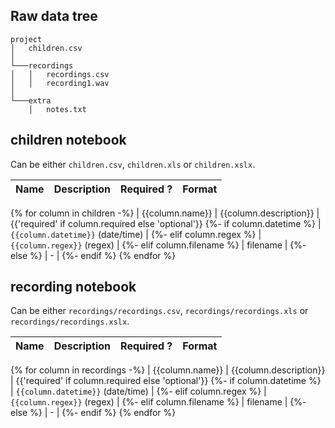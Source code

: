 

## Raw data tree

```
project
│   children.csv
│
└───recordings
│   │   recordings.csv
│   │   recording1.wav
│
└───extra
    │   notes.txt
``` 

## children notebook

Can be either `children.csv`, `children.xls` or `children.xslx`.

| Name | Description | Required ? | Format |
|------|-------------|------------|--------|
{% for column in children -%}
| {{column.name}} | {{column.description}} | {{'required' if column.required else 'optional'}}
{%- if column.datetime %} | `{{column.datetime}}` (date/time) |
{%- elif column.regex %} | `{{column.regex}}` (regex) |
{%- elif column.filename %} | filename |
{%- else %} | - |
{%- endif %}
{% endfor %}



## recording notebook

Can be either `recordings/recordings.csv`, `recordings/recordings.xls` or `recordings/recordings.xslx`.

| Name | Description | Required ? | Format |
|------|-------------|------------|--------|
{% for column in recordings -%}
| {{column.name}} | {{column.description}} | {{'required' if column.required else 'optional'}}
{%- if column.datetime %} | `{{column.datetime}}` (date/time) |
{%- elif column.regex %} | `{{column.regex}}` (regex) |
{%- elif column.filename %} | filename |
{%- else %} | - |
{%- endif %}
{% endfor %}